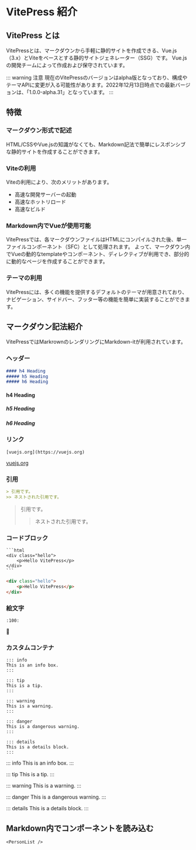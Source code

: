 # VitePress 紹介

## VitePress とは

VitePressとは、マークダウンから手軽に静的サイトを作成できる、Vue.js（3.x）とViteをベースとする静的サイトジェネレーター（SSG）です。
Vue.jsの開発チームによって作成および保守されています。<br>

::: warning 注意
現在のVitePressのバージョンはalpha版となっており、構成やテーマAPIに変更が入る可能性があります。2022年12月13日時点での最新バージョンは、「1.0.0-alpha.31」となっています。
:::


## 特徴
### マークダウン形式で記述
HTML/CSSやVue.jsの知識がなくても、Markdown記法で簡単にレスポンシブな静的サイトを作成することができます。

### Viteの利用
Viteの利用により、次のメリットがあります。
- 高速な開発サーバーの起動
- 高速なホットリロード
- 高速なビルド

### Markdown内でVueが使用可能
VitePressでは、各マークダウンファイルはHTMLにコンパイルされた後、単一ファイルコンポーネント（SFC）として処理されます。
よって、マークダウン内でVueの動的なtemplateやコンポーネント、ディレクティブが利用でき、部分的に動的なページを作成することができます。

### テーマの利用
VitePressには、多くの機能を提供するデフォルトのテーマが用意されており、ナビゲーション、サイドバー、フッター等の機能を簡単に実装することができます。


## マークダウン記法紹介
VitePressではMarkrownのレンダリングにMarkdown-itが利用されています。

### ヘッダー

```md
#### h4 Heading
##### h5 Heading
##### h6 Heading
```
#### h4 Heading
##### h5 Heading
##### h6 Heading

### リンク
```
[vuejs.org](https://vuejs.org)
```
[vuejs.org](https://vuejs.org)

### 引用
```md
> 引用です。
>> ネストされた引用です。
```
> 引用です。
>> ネストされた引用です。

### コードブロック

````
```html
<div class="hello">
    <p>Hello VitePress</p>
</div>
```
````

```html
<div class="hello">
    <p>Hello VitePress</p>
</div>
```

### 絵文字
```
:100:
```
:100:

### カスタムコンテナ
```
::: info
This is an info box.
:::

::: tip
This is a tip.
:::

::: warning
This is a warning.
:::

::: danger
This is a dangerous warning.
:::

::: details
This is a details block.
:::
```
::: info
This is an info box.
:::

::: tip
This is a tip.
:::

::: warning
This is a warning.
:::

::: danger
This is a dangerous warning.
:::

::: details
This is a details block.
:::


## Markdown内でコンポーネントを読み込む
```
<PersonList />
```
<PersonList />